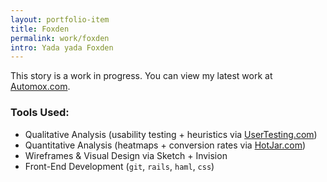 ```yaml
---
layout: portfolio-item
title: Foxden
permalink: work/foxden
intro: Yada yada Foxden
---
```

This story is a work in progress. You can view my latest work at [Automox.com](http://automox.com).

### Tools Used:

- Qualitative Analysis (usability testing + heuristics via [UserTesting.com](http://usertesting.com))
- Quantitative Analysis (heatmaps + conversion rates via [HotJar.com](http://hotjar.com))
- Wireframes & Visual Design via Sketch + Invision
- Front-End Development (`git`, `rails`, `haml`, `css`)